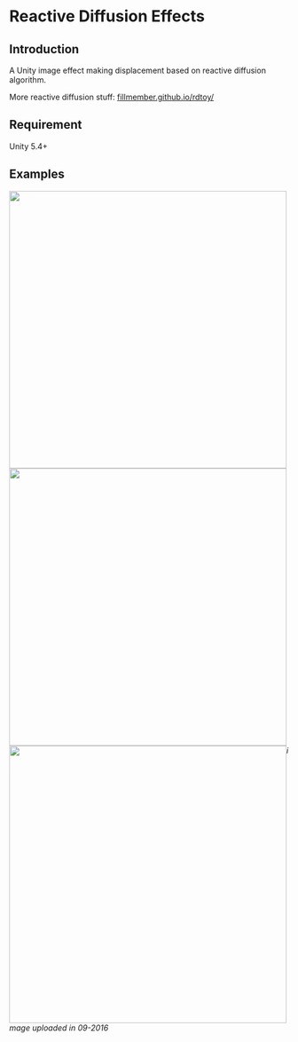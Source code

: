 # Reactive Diffusion Effects

## Introduction

A Unity image effect making displacement based on reactive diffusion algorithm. 

More reactive diffusion stuff: [fillmember.github.io/rdtoy/](fillmember.github.io/rdtoy/)

## Requirement

Unity 5.4+

## Examples

<img src="https://raw.githubusercontent.com/fillmember/ReactiveDiffusionEffects/gh-pages/img/demo-01-sep-2016.gif" width="500" style="width:500px;height:auto;float:left;margin-right:5px;">
<img src="https://raw.githubusercontent.com/fillmember/ReactiveDiffusionEffects/gh-pages/img/demo-02-sep-2016.gif" width="500" style="width:500px;height:auto;float:left;margin-right:5px;">
<img src="https://raw.githubusercontent.com/fillmember/ReactiveDiffusionEffects/gh-pages/img/demo-03-sep-2016.gif" width="500" style="width:500px;height:auto;float:left;">

*image uploaded in 09-2016*
